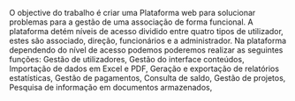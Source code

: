 O objective do trabalho é criar uma Plataforma web para solucionar problemas para a
gestão de uma associação de forma funcional.
A plataforma detém níveis de acesso dividido entre quatro tipos de utilizador, estes são
associado, direção, funcionários e a administrador.
Na plataforma dependendo do nível de acesso podemos poderemos realizar as seguintes
funções:
Gestão de utilizadores,
Gestão do interface conteúdos,
Importação de dados em Excel e PDF,
Geração e exportação de relatórios estatísticas,
Gestão de pagamentos,
Consulta de saldo,
Gestão de projetos,
Pesquisa de informação em documentos armazenados,
